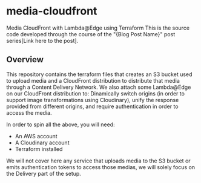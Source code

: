 # media-cloudfront

Media CloudFront with Lambda@Edge using Terraform
This is the source code developed through the course of the "{Blog Post Name}" post series[Link here to the post].

## Overview

This repository contains the terraform files that creates an S3 bucket used to upload media and a CloudFront distribution to distribute that media through a Content Delivery Network. We also attach some Lambda@Edge on our CloudFront distribution to: Dinamically switch origins (in order to support image transformations using Cloudinary), unify the response provided from different origins, and require authentication in order to access the media.

In order to spin all the above, you will need:

- An AWS account
- A Cloudinary account
- Terraform installed

We will not cover here any service that uploads media to the S3 bucket or emits authentication tokens to access those medias, we will solely focus on the Delivery part of the setup.

